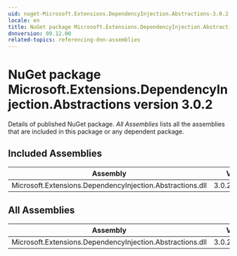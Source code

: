 ```yaml
---
uid: nuget-Microsoft.Extensions.DependencyInjection.Abstractions-3.0.2
locale: en
title: NuGet package Microsoft.Extensions.DependencyInjection.Abstractions version 3.0.2
dnnversion: 09.12.00
related-topics: referencing-dnn-assemblies
---
```


# NuGet package Microsoft.Extensions.DependencyInjection.Abstractions version 3.0.2
Details of published NuGet package.
*All Assemblies* lists all the assemblies that are included in this package or any dependent package.

## Included Assemblies

|Assembly|Version|
|---|---|
|Microsoft.Extensions.DependencyInjection.Abstractions.dll|3.0.219.61401|

## All Assemblies

|Assembly|Version|
|---|---|
|Microsoft.Extensions.DependencyInjection.Abstractions.dll|3.0.219.61401|

